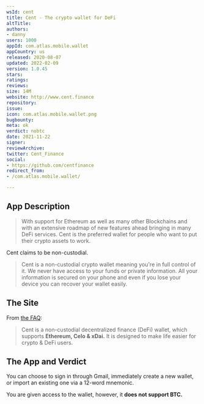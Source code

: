 ```yaml
---
wsId: cent
title: Cent - The crypto wallet for DeFi
altTitle: 
authors:
- danny
users: 1000
appId: com.atlas.mobile.wallet
appCountry: us
released: 2020-08-07
updated: 2022-02-09
version: 1.0.45
stars: 
ratings: 
reviews: 
size: 14M
website: http://www.cent.finance
repository: 
issue: 
icon: com.atlas.mobile.wallet.png
bugbounty: 
meta: ok
verdict: nobtc
date: 2021-11-22
signer: 
reviewArchive: 
twitter: Cent_Finance
social:
- https://github.com/centfinance
redirect_from:
- /com.atlas.mobile.wallet/

---
```


## App Description

> With support for Ethereum as well as many other Blockchains and with an extensive roadmap of new features ahead bringing in many DeFi services. Cent is the preferred wallet for people who want to put their crypto assets to work.

Cent claims to be non-custodial.

> Cent is a non-custodial crypto wallet meaning you're in full control of it. We never have access to your funds or private information. All your information is secured on your phone and even if you lose your device you can recover your wallet easily.

## The Site

From [the FAQ](https://cent.finance/faqs.html):

> Cent is a non-custodial decentralized finance (DeFi) wallet, which supports **Ethereum, Celo & xDai.** It is designed to make life easier for crypto & DeFi users.

## The App and Verdict

You can choose to sign in through Gmail, immediately create a new wallet, or import an existing one via a 12-word mnemonic.

You are given access to the wallet, however, it **does not support BTC.**